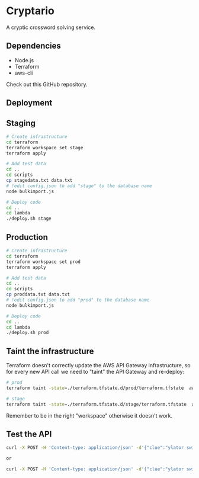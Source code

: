 # Cryptario

A cryptic crossword solving service.

## Dependencies

- Node.js
- Terraform
- aws-cli

Check out this GitHub repository.

## Deployment

## Staging

```sh
# Create infrastructure
cd terraform
terraform workspace set stage
terraform apply

# Add test data
cd ..
cd scripts
cp stagedata.txt data.txt
# !edit config.json to add "stage" to the database name
node bulkimport.js

# Deploy code
cd ..
cd lambda
./deploy.sh stage
```

## Production

```sh
# Create infrastructure
cd terraform
terraform workspace set prod
terraform apply

# Add test data
cd ..
cd scripts
cp proddata.txt data.txt
# !edit config.json to add "prod" to the database name
node bulkimport.js

# Deploy code
cd ..
cd lambda
./deploy.sh prod
```

## Taint the infrastructure

Terraform doesn't correctly update the AWS API Gateway infrastructure, so for every new API call we need to "taint" the API Gateway and re-deploy:

```sh
# prod
terraform taint -state=./terraform.tfstate.d/prod/terraform.tfstate  aws_api_gateway_rest_api.cryptario_api

# stage
terraform taint -state=./terraform.tfstate.d/stage/terraform.tfstate  aws_api_gateway_rest_api.cryptario_api
```

Remember to be in the right "workspace" otherwise it doesn't work.

## Test the API

```sh
curl -X POST -H 'Content-type: application/json' -d'{"clue":"ylator switf"}' https://stage.remebit.com/solver

or

curl -X POST -H 'Content-type: application/json' -d'{"clue":"ylator switf"}' https://prod.remebit.com/solver
```

